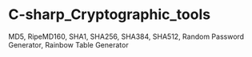 # C-sharp_Cryptographic_tools
MD5, RipeMD160, SHA1, SHA256, SHA384, SHA512, Random Password Generator, Rainbow Table Generator
